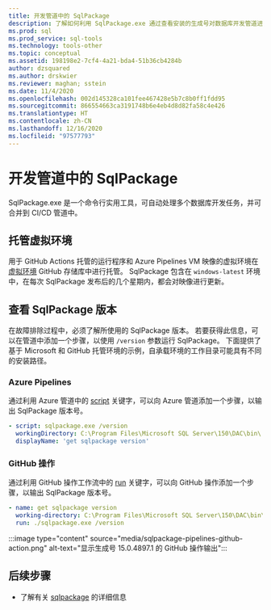 ```yaml
---
title: 开发管道中的 SqlPackage
description: 了解如何利用 SqlPackage.exe 通过查看安装的生成号对数据库开发管道进行故障排除。
ms.prod: sql
ms.prod_service: sql-tools
ms.technology: tools-other
ms.topic: conceptual
ms.assetid: 198198e2-7cf4-4a21-bda4-51b36cb4284b
author: dzsquared
ms.author: drskwier
ms.reviewer: maghan; sstein
ms.date: 11/4/2020
ms.openlocfilehash: 002d145328ca101fee467428e5b7c8b0ff1fdd95
ms.sourcegitcommit: 866554663ca3191748b6e4eb4d8d82fa58c4e426
ms.translationtype: HT
ms.contentlocale: zh-CN
ms.lasthandoff: 12/16/2020
ms.locfileid: "97577793"
---
```

# <a name="sqlpackage-in-development-pipelines"></a>开发管道中的 SqlPackage

SqlPackage.exe 是一个命令行实用工具，可自动处理多个数据库开发任务，并可合并到 CI/CD 管道中。

## <a name="managed-virtual-environments"></a>托管虚拟环境

用于 GitHub Actions 托管的运行程序和 Azure Pipelines VM 映像的虚拟环境在[虚拟环境](https://github.com/actions/virtual-environments) GitHub 存储库中进行托管。  SqlPackage 包含在 `windows-latest` 环境中，在每次 SqlPackage 发布后的几个星期内，都会对映像进行更新。

## <a name="checking-the-sqlpackage-version"></a>查看 SqlPackage 版本

在故障排除过程中，必须了解所使用的 SqlPackage 版本。  若要获得此信息，可以在管道中添加一个步骤，以使用 `/version` 参数运行 SqlPackage。  下面提供了基于 Microsoft 和 GitHub 托管环境的示例，自承载环境的工作目录可能具有不同的安装路径。

### <a name="azure-pipelines"></a>Azure Pipelines

通过利用 Azure 管道中的 [script](https://docs.microsoft.com/azure/devops/pipelines/yaml-schema#script) 关键字，可以向 Azure 管道添加一个步骤，以输出 SqlPackage 版本号。

```yaml
- script: sqlpackage.exe /version
  workingDirectory: C:\Program Files\Microsoft SQL Server\150\DAC\bin\
  displayName: 'get sqlpackage version'
```

### <a name="github-actions"></a>GitHub 操作

通过利用 GitHub 操作工作流中的 [run](https://docs.github.com/en/free-pro-team@latest/actions/reference/workflow-syntax-for-github-actions) 关键字，可以向 GitHub 操作添加一个步骤，以输出 SqlPackage 版本号。

```yaml
- name: get sqlpackage version
  working-directory: C:\Program Files\Microsoft SQL Server\150\DAC\bin\
  run: ./sqlpackage.exe /version
```

:::image type="content" source="media/sqlpackage-pipelines-github-action.png" alt-text="显示生成号 15.0.4897.1 的 GitHub 操作输出":::

## <a name="next-steps"></a>后续步骤

- 了解有关 [sqlpackage](sqlpackage.md) 的详细信息
